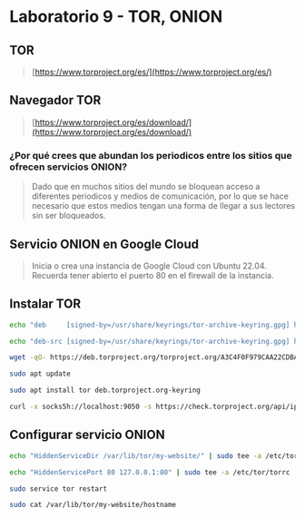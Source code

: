 # Laboratorio 9 - TOR, ONION

## TOR

> [https://www.torproject.org/es/](https://www.torproject.org/es/)

## Navegador TOR

> [https://www.torproject.org/es/download/](https://www.torproject.org/es/download/)

### ¿Por qué crees que abundan los periodicos entre los sitios que ofrecen servicios ONION?

> Dado que en muchos sitios del mundo se bloquean acceso a diferentes periodicos y medios de comunicación, por lo que se hace necesario que estos medios tengan una forma de llegar a sus lectores sin ser bloqueados.

## Servicio ONION en Google Cloud

> Inicia o crea una instancia de Google Cloud con Ubuntu 22.04. Recuerda tener abierto el puerto 80 en el firewall de la instancia.

## Instalar TOR

```bash
echo "deb     [signed-by=/usr/share/keyrings/tor-archive-keyring.gpg] https://deb.torproject.org/torproject.org $(lsb_release -cs) main" | sudo tee /etc/apt/sources.list.d/tor.list

echo "deb-src [signed-by=/usr/share/keyrings/tor-archive-keyring.gpg] https://deb.torproject.org/torproject.org $(lsb_release -cs) main" | sudo tee /etc/apt/sources.list.d/tor.list

wget -qO- https://deb.torproject.org/torproject.org/A3C4F0F979CAA22CDBA8F512EE8CBC9E886DDD89.asc | gpg --dearmor | sudo tee /usr/share/keyrings/tor-archive-keyring.gpg >/dev/null

sudo apt update

sudo apt install tor deb.torproject.org-keyring

curl -x socks5h://localhost:9050 -s https://check.torproject.org/api/ip
```

## Configurar servicio ONION

```bash
echo "HiddenServiceDir /var/lib/tor/my-website/" | sudo tee -a /etc/tor/torrc

echo "HiddenServicePort 80 127.0.0.1:80" | sudo tee -a /etc/tor/torrc

sudo service tor restart

sudo cat /var/lib/tor/my-website/hostname
```
